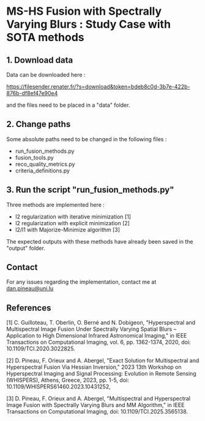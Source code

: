 # MS-HS Fusion with Spectrally Varying Blurs : Study Case with SOTA methods

## 1. Download data

Data can be downloaded here :

https://filesender.renater.fr/?s=download&token=bdeb8c0d-3b7e-422b-876b-df8ef47e90e4

and the files need to be placed in a "data" folder.


## 2. Change paths

Some absolute paths need to be changed in the following files :
- run_fusion_methods.py
- fusion_tools.py
- reco_quality_metrics.py
- criteria_definitions.py


## 3. Run the script "run_fusion_methods.py"

Three methods are implemented here :
- l2 regularization with iterative minimization [1]
- l2 regularization with explicit minimization [2]
- l2/l1 with Majorize-Minimize algorithm [3]

The expected outputs with these methods have already been saved in the "output" folder.

## Contact

For any issues regarding the implementation, contact me at dan.pineau@uni.lu

## References

[1] C. Guilloteau, T. Oberlin, O. Berné and N. Dobigeon, "Hyperspectral and Multispectral Image Fusion Under Spectrally Varying Spatial Blurs – Application to High Dimensional Infrared Astronomical Imaging," in IEEE Transactions on Computational Imaging, vol. 6, pp. 1362-1374, 2020, doi: 10.1109/TCI.2020.3022825.

[2] D. Pineau, F. Orieux and A. Abergel, "Exact Solution for Multispectral and Hyperspectral Fusion Via Hessian Inversion," 2023 13th Workshop on Hyperspectral Imaging and Signal Processing: Evolution in Remote Sensing (WHISPERS), Athens, Greece, 2023, pp. 1-5, doi: 10.1109/WHISPERS61460.2023.10431252, 

[3] D. Pineau, F. Orieux and A. Abergel, "Multispectral and Hyperspectral Image Fusion with Spectrally Varying Blurs and MM Algorithm," in IEEE Transactions on Computational Imaging, doi: 10.1109/TCI.2025.3565138.


